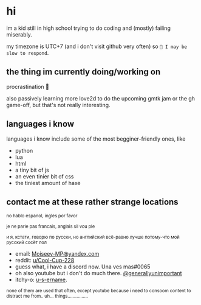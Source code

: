# hi
im a kid still in high school trying to do coding and (mostly) failing miserably.

my timezone is UTC+7 (and i don't visit github very often) so  ``💭 I may be slow to respond``.

## the thing im currently doing/working on
procrastination 💯

also passively learning more love2d to do the upcoming gmtk jam or the gh game-off, but that's not really interesting.

## languages i know
languages i know include some of the most begginer-friendly ones, like
- python
- lua
- html
- a tiny bit of js
- an even tinier bit of css
- the tiniest amount of haxe
<!-- - oh and also like absolutely no experience with c-like languages -->

## contact me at these rather strange locations
<sub>no hablo espanol, ingles por favor</sub>

<sub>je ne parle pas francais, anglais sil vou ple</sub>

<sub>и я, кстати, говорю по русски, но английский всё-равно лучше потому-что мой русский сосёт лол</sub>
- email: [Moiseev-MP@yandex.com](mailto:Moiseev-MP@yandex.com)
- reddit: [u/Cool-Cup-228](https://reddit.com/u/Cool-Cup-228)
- guess what, i have a discord now. Una ves mas\#0065
- oh also youtube but i don't do much there. [@generallyunimportant](https://youtube.com/@generallyunimportant)
- itchy-o: <!-- honk --> [u-s-ername](https://u-s-ername.itch.io).

<sup>none of them are used that often, except youtube because i need to consoom content to distract me from.. uh... things................</sup>

<!-- okay google, how do i stop obsessing over toby fox and reread homestuck without thinking about how stanley parable-like it is? -->
